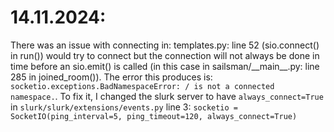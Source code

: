 # 14.11.2024:
There was an issue with connecting in: templates.py: line 52 (sio.connect() in run()) would try to connect but the connection will not always be done in time before an sio.emit() is called (in this case in sailsman/\_\_main\_\_.py: line 285 in joined_room()).
The error this produces is: ```socketio.exceptions.BadNamespaceError: / is not a connected namespace.```.
To fix it, I changed the slurk server to have ```always_connect=True``` in ```slurk/slurk/extensions/events.py```
 line 3: ```socketio = SocketIO(ping_interval=5, ping_timeout=120, always_connect=True)```